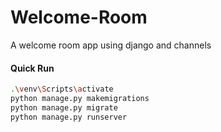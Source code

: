 # Welcome-Room
A welcome room app using django and channels


#### Quick Run
```bash
.\venv\Scripts\activate
python manage.py makemigrations
python manage.py migrate
python manage.py runserver
```
